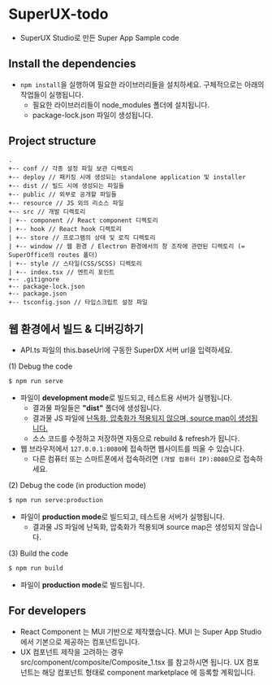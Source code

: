 # SuperUX-todo 
- SuperUX Studio로 만든 Super App Sample code

## Install the dependencies
- `npm install`을 실행하여 필요한 라이브러리들을 설치하세요. 구체적으로는 아래의 작업들이 실행됩니다.
  - 필요한 라이브러리들이 node_modules 폴더에 설치됩니다.
  - package-lock.json 파일이 생성됩니다.

## Project structure
```
.
+-- conf // 각종 설정 파일 보관 디렉토리
+-- deploy // 패키징 시에 생성되는 standalone application 및 installer
+-- dist // 빌드 시에 생성되는 파일들
+-- public // 외부로 공개할 파일들
+-- resource // JS 외의 리소스 파일
+-- src // 개발 디렉토리
| +-- component // React component 디렉토리
| +-- hook // React hook 디렉토리
| +-- store // 프로그램의 상태 및 로직 디렉토리
| +-- window // 웹 환경 / Electron 환경에서의 창 조작에 관련된 디렉토리 (= SuperOffice의 routes 폴더)
| +-- style // 스타일(CSS/SCSS) 디렉토리
| +-- index.tsx // 엔트리 포인트
+-- .gitignore
+-- package-lock.json
+-- package.json
+-- tsconfig.json // 타입스크립트 설정 파일
```

## 웹 환경에서 빌드 & 디버깅하기

- API.ts 파일의 this.baseUrl에 구동한 SuperDX 서버 url을 입력하세요.

(1) Debug the code

```bash
$ npm run serve
```

- 파일이 **development mode**로 빌드되고, 테스트용 서버가 실행됩니다.
  - 결과물 파일들은 **"dist"** 폴더에 생성됩니다.
  - 결과물 JS 파일에 [난독화, 압축화가 적용되지 않으며, source map이 생성됩니다.](https://12bme.tistory.com/357)
  - 소스 코드를 수정하고 저장하면 자동으로 rebuild & refresh가 됩니다.
- 웹 브라우저에서 `127.0.0.1:8080`에 접속하면 웹사이트를 띄울 수 있습니다.
  - 다른 컴퓨터 또는 스마트폰에서 접속하려면 `(개발 컴퓨터 IP):8080`으로 접속하세요.

(2) Debug the code (in production mode)

```bash
$ npm run serve:production
```

- 파일이 **production mode**로 빌드되고, 테스트용 서버가 실행됩니다.
  - 결과물 JS 파일에 난독화, 압축화가 적용되며 source map은 생성되지 않습니다.

(3) Build the code

```bash
$ npm run build
```

- 파일이 **production mode**로 빌드됩니다.

## For developers

* React Component 는 MUI 기반으로 제작했습니다. MUI 는 Super App Studio 에서 기본으로 제공하는 컴포넌트입니다.
* UX 컴포넌트 제작을 고려하는 경우 src/component/composite/Composite_1.tsx 를 참고하시면 됩니다. UX 컴포넌트는 해당 컴포넌트 형태로 component marketplace 에 등록할 계획입니다.
